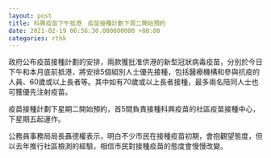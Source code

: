 ```yaml
---
layout: post
title: 科興疫苗下午抵港　疫苗接種計劃下周二開始預約
date: 2021-02-19 06:56:30.000000000 +08:00
categories: rthk
---
```


政府公布疫苗接種計劃的安排，兩款獲批准供港的新型冠狀病毒疫苗，分別於今日下午和本月底前抵港，將安排5個組別人士優先接種，包括醫療機構和參與抗疫的人員、60歲或以上長者等。其中如有70歲或以上長者接種，最多兩名陪同人士也可獲優先注射疫苗。

疫苗接種計劃下星期二開始預約，首5間負責接種科興疫苗的社區疫苗接種中心，下星期五起運作。

公務員事務局局長聶德權表示，明白不少市民在接種疫苗初期，會抱觀望態度，但以去年推行社區檢測的經驗，相信市民對接種疫苗的態度會慢慢改變。
